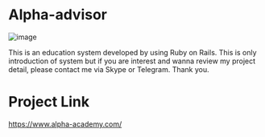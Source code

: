 # Alpha-advisor
![image](https://user-images.githubusercontent.com/104284766/191083660-185580be-2f39-4a22-a2eb-f8414c30c644.png)

This is an education system developed by using Ruby on Rails. 
This is only introduction of system but if you are interest and wanna review my project detail, please contact me via Skype or Telegram. Thank you.

# Project Link
https://www.alpha-academy.com/
